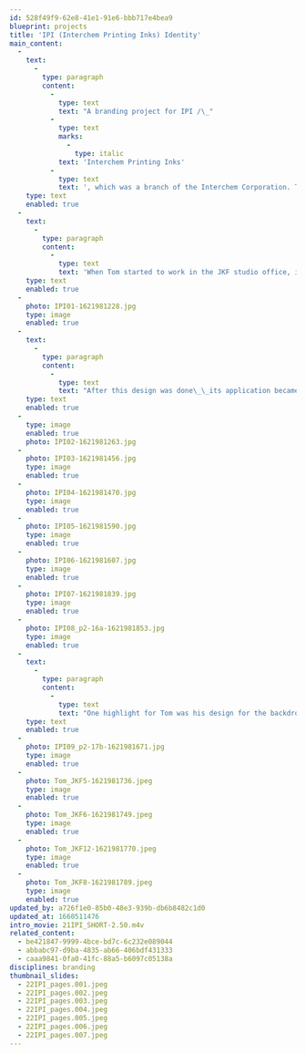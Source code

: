 ```yaml
---
id: 528f49f9-62e8-41e1-91e6-bbb717e4bea9
blueprint: projects
title: 'IPI (Interchem Printing Inks) Identity'
main_content:
  -
    text:
      -
        type: paragraph
        content:
          -
            type: text
            text: "A branding project for IPI /\_"
          -
            type: text
            marks:
              -
                type: italic
            text: 'Interchem Printing Inks'
          -
            type: text
            text: ', which was a branch of the Interchem Corporation. This was a major client for J. K. Fogleman Associates in Morristown, NJ (1965-67) to which Tom became a major contributor.'
    type: text
    enabled: true
  -
    text:
      -
        type: paragraph
        content:
          -
            type: text
            text: 'When Tom started to work in the JKF studio office, in 1965, this branding project was one of the first assignments he was to get involved with. This project, under the experience direction of James Fogleman, was Tom’ first assignment, which was to design the logo for IPI with the plan to start using the symbol as the company’s center for the development of its corporate identity. The logo design prioritized identity of letters but placed within a square these parts played out subtle ideas representing the printing technology: the use of one “color” for the logo suggesting a printed form with letters reversed our in white where ink had no ink; the use of an “ink-well” at the top of the lowercase letter “i” to suggest being filled with ink; the top of the logo referencing a letterpress surface for paper to drop on.'
    type: text
    enabled: true
  -
    photo: IPI01-1621981228.jpg
    type: image
    enabled: true
  -
    text:
      -
        type: paragraph
        content:
          -
            type: text
            text: "After this design was done\_\_its application became an integral part for IPI’s identity design. Under Jim Fogleman’s direction Tom played an integral role in the development of IPI’s identity development, which established itself over time via the applications and control of the logo design. There were many applications Tom worked, ranging from IPI’s stationary, to a variety of promotional materials, the covers for various printing ink manuals and the labels for the ink products IPI produced."
    type: text
    enabled: true
  -
    type: image
    enabled: true
    photo: IPI02-1621981263.jpg
  -
    photo: IPI03-1621981456.jpg
    type: image
    enabled: true
  -
    photo: IPI04-1621981470.jpg
    type: image
    enabled: true
  -
    photo: IPI05-1621981590.jpg
    type: image
    enabled: true
  -
    photo: IPI06-1621981607.jpg
    type: image
    enabled: true
  -
    photo: IPI07-1621981839.jpg
    type: image
    enabled: true
  -
    photo: IPI08_p2-16a-1621981853.jpg
    type: image
    enabled: true
  -
    text:
      -
        type: paragraph
        content:
          -
            type: text
            text: "One highlight for Tom was his design for the backdrops of IPI’s exhibit as part of an enormous industrial marketing event held in New York City, 1967. These backdrops were clearly inspired by the tutelage of his favorite faculty, Norman Ives, and his work during his recent studies at Yale.\_"
    type: text
    enabled: true
  -
    photo: IPI09_p2-17b-1621981671.jpg
    type: image
    enabled: true
  -
    photo: Tom_JKF5-1621981736.jpeg
    type: image
    enabled: true
  -
    photo: Tom_JKF6-1621981749.jpeg
    type: image
    enabled: true
  -
    photo: Tom_JKF12-1621981770.jpeg
    type: image
    enabled: true
  -
    photo: Tom_JKF8-1621981789.jpeg
    type: image
    enabled: true
updated_by: a726f1e0-85b0-48e3-939b-db6b8482c1d0
updated_at: 1660511476
intro_movie: 21IPI_SHORT-2.50.m4v
related_content:
  - be421847-9999-4bce-bd7c-6c232e089044
  - abbabc97-d9ba-4835-ab66-406bdf431333
  - caaa9841-0fa0-41fc-88a5-b6097c05138a
disciplines: branding
thumbnail_slides:
  - 22IPI_pages.001.jpeg
  - 22IPI_pages.002.jpeg
  - 22IPI_pages.003.jpeg
  - 22IPI_pages.004.jpeg
  - 22IPI_pages.005.jpeg
  - 22IPI_pages.006.jpeg
  - 22IPI_pages.007.jpeg
---
```

